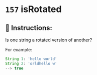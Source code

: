 # `157` isRotated

## 📝 Instructions:

Is one string a rotated version of another?

For example:

```js
String 1: 'hello world'
String 2: 'orldhello w'
--> true
```